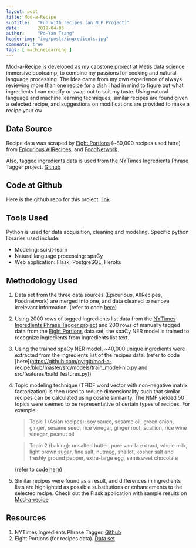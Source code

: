 ```yaml
---
layout: post
title: Mod-a-Recipe
subtitle:   "Fun with recipes (an NLP Project)"
date:       2019-04-03
author:     "Po-Yan Tsang"
header-img: "img/posts/ingredients.jpg"
comments: true
tags: [ machineLearning ]
---
```


Mod-a-Recipe is developed as my capstone project at Metis data science immersive bootcamp, to combine my passions for cooking and natural language processing. The idea came from my own experience of always reviewing more than one recipe for a dish I had in mind to figure out what ingredients I can modify or swap out to suit my taste. Using natural language and machine learning techniques, similar recipes are found given a selected recipe, and suggestions on modifications are provided to make a recipe your ow

## Data Source
Recipe data was scraped by [Eight Portions](https://eightportions.com/datasets/Recipes/) (~80,000 recipes used here) from [Epicurious](https://www.epicurious.com/),[AllRecipes](https://www.allrecipes.com/), and [FoodNetwork](https://www.foodnetwork.com/).

Also, tagged ingredients data is used from the NYTimes Ingredients Phrase Tagger project. [Github](https://github.com/NYTimes/ingredient-phrase-tagger)

## Code at Github
Here is the github repo for this project: [link](https://github.com/pytgit/mod-a-recipe)

## Tools Used
Python is used for data acquisition, cleaning and modeling. Specific python libraries used include:
* Modeling: scikit-learn
* Natural language processing: spaCy
* Web application: Flask, PostgreSQL, Heroku

## Methodology Used
1. Data set from the three data sources (Epicurious, AllRecipes, Foodnetwork) are merged into one, and data cleaned to remove irrelevant information. (refer to code [here](https://github.com/pytgit/mod-a-recipe/blob/master/src/data/make_dataset.py))

2. Using 2000 rows of tagged ingredients list data from the [NYTimes Ingredients Phrase Tagger project](https://github.com/NYTimes/ingredient-phrase-tagger) and 200 rows of manually tagged data from the [Eight Portions](https://eightportions.com/datasets/Recipes/) data set, the spaCy NER model is trained to recognize ingredients from ingredients list text.

3. Using the trained spaCy NER model, ~40,000 unique ingredients were extracted from the ingredients list of the recipes data. (refer to code [here](https://github.com/pytgit/mod-a-recipe/blob/master/src/models/train_model-nlp.py and src/features/build_features.py))

3. Topic modeling technique (TFIDF word vector with non-negative matrix factorization) is then used to reduce dimensionality such that similar recipes can be calculated using cosine similarity. The NMF yielded 50 topics were seemed to be representative of certain types of recipes. For example:
   > Topic 1 (Asian recipes): soy sauce, sesame oil, green onion, ginger, sesame seed, rice vinegar, ginger root, scallion, rice wine vinegar, peanut oil

   > Topic 2 (baking): unsalted butter, pure vanilla extract, whole milk, light brown sugar, fine salt, nutmeg, shallot, kosher salt and freshly ground pepper, extra-large egg, semisweet chocolate

   (refer to code [here](https://github.com/pytgit/mod-a-recipe/blob/master/src/models/train_model.py))

4. Similar recipes were found as a result, and differences in ingredients lists are highlighted as possible substitutions or enhancements to the selected recipe. Check out the Flask application with sample results on [Mod-a-recipe](https://mod-a-recipe.herokuapp.com/)

## Resources
1. NYTimes Ingredients Phrase Tagger. [Github](https://github.com/NYTimes/ingredient-phrase-tagger)
2. Eight Portions (for recipes data). [Data set](https://eightportions.com/datasets/Recipes/)
